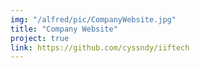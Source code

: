 ```yaml
---
img: "/alfred/pic/CompanyWebsite.jpg"
title: "Company Website"
project: true
link: https://github.com/cyssndy/iiftech
---
```

